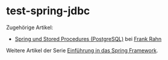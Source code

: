 test-spring-jdbc
================

Zugehörige Artikel:
* [Spring und Stored Procedures (PostgreSQL)](http://www.frank-rahn.de/spring-und-stored-procedures-postgresql.html "Spring und Stored Procedures bei Frank W. Rahn") bei [Frank Rahn](http://www.frank-rahn.de "Homepage von Frank Rahn")

Weitere Artikel der Serie [Einführung in das Spring Framework](http://www.frank-rahn.de/einfuehrung-spring-framework.html "Einführung in das Spring Framework bei Frank Rahn").
